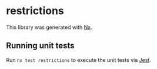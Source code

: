 # restrictions

This library was generated with [Nx](https://nx.dev).

## Running unit tests

Run `nx test restrictions` to execute the unit tests via [Jest](https://jestjs.io).
